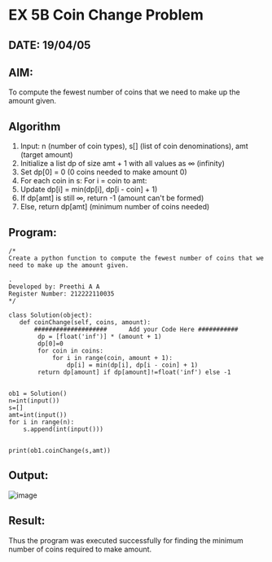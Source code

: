# EX 5B Coin Change Problem
## DATE: 19/04/05
## AIM:
To compute the fewest number of coins that we need to make up the amount given.

## Algorithm
1. Input: n (number of coin types), s[] (list of coin denominations), amt (target amount)
2. Initialize a list dp of size amt + 1 with all values as ∞ (infinity)
3. Set dp[0] = 0 (0 coins needed to make amount 0)
4. For each coin in s:
For i = coin to amt:
5. Update dp[i] = min(dp[i], dp[i - coin] + 1)
6. If dp[amt] is still ∞, return -1 (amount can't be formed)
7. Else, return dp[amt] (minimum number of coins needed)  

## Program:
```
/*
Create a python function to compute the fewest number of coins that we need to make up the amount given.

.
Developed by: Preethi A A
Register Number: 212222110035
*/
```
```
class Solution(object):
   def coinChange(self, coins, amount):
       ####################      Add your Code Here ###########
        dp = [float('inf')] * (amount + 1)
        dp[0]=0
        for coin in coins:
            for i in range(coin, amount + 1):
                dp[i] = min(dp[i], dp[i - coin] + 1)
        return dp[amount] if dp[amount]!=float('inf') else -1
      
      
ob1 = Solution()
n=int(input())
s=[]
amt=int(input())
for i in range(n):
    s.append(int(input()))


print(ob1.coinChange(s,amt))
```
## Output:

![image](https://github.com/user-attachments/assets/5a905abd-17f2-4add-a767-be9c92641f2c)

## Result:
Thus the program was executed successfully for finding the minimum number of coins required to make amount.
